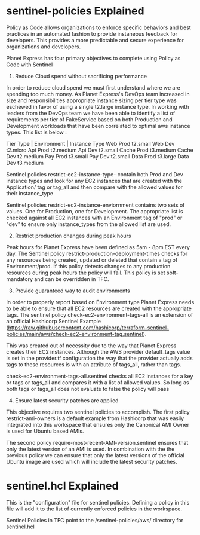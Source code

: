 # sentinel-policies Explained

Policy as Code allows organizations to enforce specific behaviors and best practices in an automated fashion to provide instaneous feedback for developers. This provides a more predictable and secure experience for organizations and developers. 

Planet Express has four primary objectives to complete using Policy as Code with Sentinel 

1) Reduce Cloud spend without sacrificing performance

  In order to reduce cloud spend we must first understand where we are spending too much money. As Planet Express's DevOps team increased in size and responsibilities appropriate instance sizing per tier type was eschewed in favor of using a single t2.large instance type. In working with leaders from the DevOps team we have been able to identify a list of requirements per tier of FakeService based on both Production and Development workloads that have been correlated to optimal aws instance types. This list is below : 

  Tier Type | Environment | Instance Type
  Web         Prod          t2.small
  Web         Dev           t2.micro
  Api         Prod          t2.medium
  Api         Dev           t2.small
  Cache       Prod          t3.medium
  Cache       Dev           t2.medium
  Pay         Prod          t3.small
  Pay         Dev           t2.small
  Data        Prod          t3.large
  Data        Dev           t3.medium

  Sentinel policies restrict-ec2-instance-type-<APP> contain both Prod and Dev instance types and look for any EC2 instances that are created with the Application/<APP> tag or tag_all and then compare with the allowed values for their instance_type

  Sentinel policies restrict-ec2-instance-enviornment contains two sets of values. One for Production, one for Development. The appropriate list is checked against all EC2 instances with an Environment tag of "prod" or "dev" to ensure only instance_types from the allowed list are used.

2) Restrict production changes during peak hours

  Peak hours for Planet Express have been defined as 5am - 8pm EST every day. The Sentinel policy restrict-production-deployment-times checks for any resources being created, updated or deleted that contain a tag of Environment/prod. If this policy detects changes to any production resources during peak hours the policy will fail. This policy is set soft-mandatory and can be overridden in TFC. 

3) Provide guaranteed way to audit environments

  In order to properly report based on Environment type Planet Express needs to be able to ensure that all EC2 resources are created with the appropriate tags. The sentinel policy check-ec2-environment-tags-all is an extension of an official Hashicorp Sentinel Example (https://raw.githubusercontent.com/hashicorp/terraform-sentinel-policies/main/aws/check-ec2-environment-tag.sentinel). 

  This was created out of necessity due to the way that Planet Express creates their EC2 instances. Although the AWS provider default_tags value is set in the provider.tf configuration the way that the provider actually adds tags to these resources is with an attribute of tags_all, rather than tags.

  check-ec2-environment-tags-all.sentinel checks all EC2 instances for a key or tags or tags_all and compares it with a list of allowed values. So long as both tags or tags_all does not evaluate to false the policy will pass

4) Ensure latest security patches are applied

  This objective requires two sentinel policies to accomplish. The first policy restrict-ami-owners is a default example from Hashicorp that was easily integrated into this workspace that ensures only the Canonical AMI Owner is used for Ubuntu based AMIs. 

  The second policy require-most-recent-AMI-version.sentinel ensures that only the latest version of an AMI is used. In combination with the the previous policy we can ensure that only the latest versions of the official Ubuntu image are used which will include the latest security patches. 

# sentinel.hcl Explained

  This is the "configuration" file for sentinel policies. Defining a policy in this file will add it to the list of currently enforced policies in the workspace. 

  Sentinel Policies in TFC point to the /sentinel-policies/aws/ directory for sentinel.hcl
